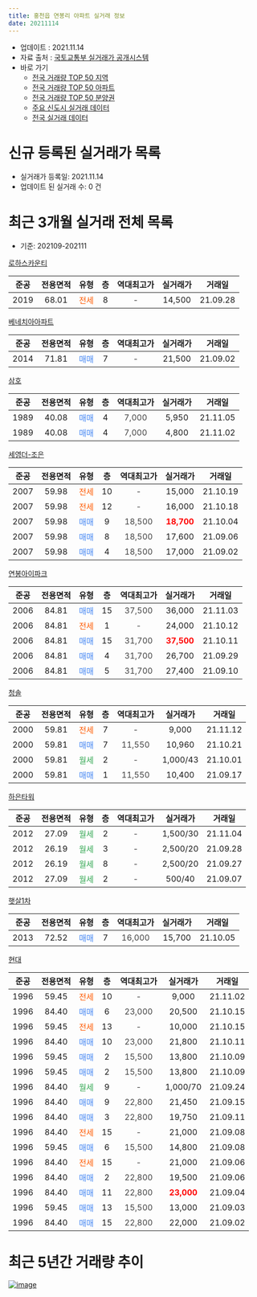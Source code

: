 ```yaml
---
title: 홍천읍 연봉리 아파트 실거래 정보
date: 20211114
---
```


* 업데이트 : 2021.11.14
* 자료 출처 : [국토교통부 실거래가 공개시스템](http://rt.molit.go.kr)
* 바로 가기
    * [전국 거래량 TOP 50 지역](https://apt-info.github.io/apt-trade-info/tr)
    * [전국 거래량 TOP 50 아파트](https://apt-info.github.io/apt-trade-info/ta)
    * [전국 거래량 TOP 50 분양권](https://apt-info.github.io/apt-trade-info/tb)
    * [주요 신도시 실거래 데이터](https://apt-info.github.io/apt-trade-info/newtown)
    * [전국 실거래 데이터](https://apt-info.github.io/apt-trade-info/all)



<script async src="https://pagead2.googlesyndication.com/pagead/js/adsbygoogle.js"></script>
<!-- 기본광고 -->
<ins class="adsbygoogle"
     style="display:block"
     data-ad-client="ca-pub-1142216861245946"
     data-ad-slot="4805727019"
     data-ad-format="auto"
     data-full-width-responsive="true"></ins>
<script>
     (adsbygoogle = window.adsbygoogle || []).push({});
</script>


# 신규 등록된 실거래가 목록

* 실거래가 등록일: 2021.11.14
* 업데이트 된 실거래 수: 0 건




<script async src="https://pagead2.googlesyndication.com/pagead/js/adsbygoogle.js"></script>
<!-- 기본광고 -->
<ins class="adsbygoogle"
     style="display:block"
     data-ad-client="ca-pub-1142216861245946"
     data-ad-slot="4805727019"
     data-ad-format="auto"
     data-full-width-responsive="true"></ins>
<script>
     (adsbygoogle = window.adsbygoogle || []).push({});
</script>


# 최근 3개월 실거래 전체 목록
* 기준: 202109-202111


[로하스카운티](https://search.naver.com/search.naver?query=%EB%A1%9C%ED%95%98%EC%8A%A4%EC%B9%B4%EC%9A%B4%ED%8B%B0)

|준공|전용면적|유형|층|역대최고가|실거래가|거래일|
|:---:|:---:|:---:|:---:|:---:|:---:|:---:|
|2019|68.01|<span style="color:#FF5A00">전세</span>|8|<span style="color:#444444">-</span>|14,500|21.09.28|

[베네치아아파트](https://search.naver.com/search.naver?query=%EB%B2%A0%EB%84%A4%EC%B9%98%EC%95%84%EC%95%84%ED%8C%8C%ED%8A%B8)

|준공|전용면적|유형|층|역대최고가|실거래가|거래일|
|:---:|:---:|:---:|:---:|:---:|:---:|:---:|
|2014|71.81|<span style="color:#4285F3">매매</span>|7|<span style="color:#444444">-</span>|21,500|21.09.02|

[삼호](https://search.naver.com/search.naver?query=%EC%82%BC%ED%98%B8)

|준공|전용면적|유형|층|역대최고가|실거래가|거래일|
|:---:|:---:|:---:|:---:|:---:|:---:|:---:|
|1989|40.08|<span style="color:#4285F3">매매</span>|4|<span style="color:#444444">7,000</span>|5,950|21.11.05|
|1989|40.08|<span style="color:#4285F3">매매</span>|4|<span style="color:#444444">7,000</span>|4,800|21.11.02|

[세영더-조은](https://search.naver.com/search.naver?query=%EC%84%B8%EC%98%81%EB%8D%94-%EC%A1%B0%EC%9D%80)

|준공|전용면적|유형|층|역대최고가|실거래가|거래일|
|:---:|:---:|:---:|:---:|:---:|:---:|:---:|
|2007|59.98|<span style="color:#FF5A00">전세</span>|10|<span style="color:#444444">-</span>|15,000|21.10.19|
|2007|59.98|<span style="color:#FF5A00">전세</span>|12|<span style="color:#444444">-</span>|16,000|21.10.18|
|2007|59.98|<span style="color:#4285F3">매매</span>|9|<span style="color:#444444">18,500</span>|<b><span style="color:#FF0000">18,700</span></b>|21.10.04|
|2007|59.98|<span style="color:#4285F3">매매</span>|8|<span style="color:#444444">18,500</span>|17,600|21.09.06|
|2007|59.98|<span style="color:#4285F3">매매</span>|4|<span style="color:#444444">18,500</span>|17,000|21.09.02|

[연봉아이파크](https://search.naver.com/search.naver?query=%EC%97%B0%EB%B4%89%EC%95%84%EC%9D%B4%ED%8C%8C%ED%81%AC)

|준공|전용면적|유형|층|역대최고가|실거래가|거래일|
|:---:|:---:|:---:|:---:|:---:|:---:|:---:|
|2006|84.81|<span style="color:#4285F3">매매</span>|15|<span style="color:#444444">37,500</span>|36,000|21.11.03|
|2006|84.81|<span style="color:#FF5A00">전세</span>|1|<span style="color:#444444">-</span>|24,000|21.10.12|
|2006|84.81|<span style="color:#4285F3">매매</span>|15|<span style="color:#444444">31,700</span>|<b><span style="color:#FF0000">37,500</span></b>|21.10.11|
|2006|84.81|<span style="color:#4285F3">매매</span>|4|<span style="color:#444444">31,700</span>|26,700|21.09.29|
|2006|84.81|<span style="color:#4285F3">매매</span>|5|<span style="color:#444444">31,700</span>|27,400|21.09.10|

[청솔](https://search.naver.com/search.naver?query=%EC%B2%AD%EC%86%94)

|준공|전용면적|유형|층|역대최고가|실거래가|거래일|
|:---:|:---:|:---:|:---:|:---:|:---:|:---:|
|2000|59.81|<span style="color:#FF5A00">전세</span>|7|<span style="color:#444444">-</span>|9,000|21.11.12|
|2000|59.81|<span style="color:#4285F3">매매</span>|7|<span style="color:#444444">11,550</span>|10,960|21.10.21|
|2000|59.81|<span style="color:#34A853">월세</span>|2|<span style="color:#444444">-</span>|1,000/43|21.10.01|
|2000|59.81|<span style="color:#4285F3">매매</span>|1|<span style="color:#444444">11,550</span>|10,400|21.09.17|

[하은타워](https://search.naver.com/search.naver?query=%ED%95%98%EC%9D%80%ED%83%80%EC%9B%8C)

|준공|전용면적|유형|층|역대최고가|실거래가|거래일|
|:---:|:---:|:---:|:---:|:---:|:---:|:---:|
|2012|27.09|<span style="color:#34A853">월세</span>|2|<span style="color:#444444">-</span>|1,500/30|21.11.04|
|2012|26.19|<span style="color:#34A853">월세</span>|3|<span style="color:#444444">-</span>|2,500/20|21.09.28|
|2012|26.19|<span style="color:#34A853">월세</span>|8|<span style="color:#444444">-</span>|2,500/20|21.09.27|
|2012|27.09|<span style="color:#34A853">월세</span>|2|<span style="color:#444444">-</span>|500/40|21.09.07|

[햇살1차](https://search.naver.com/search.naver?query=%ED%96%87%EC%82%B41%EC%B0%A8)

|준공|전용면적|유형|층|역대최고가|실거래가|거래일|
|:---:|:---:|:---:|:---:|:---:|:---:|:---:|
|2013|72.52|<span style="color:#4285F3">매매</span>|7|<span style="color:#444444">16,000</span>|15,700|21.10.05|

[현대](https://search.naver.com/search.naver?query=%ED%98%84%EB%8C%80)

|준공|전용면적|유형|층|역대최고가|실거래가|거래일|
|:---:|:---:|:---:|:---:|:---:|:---:|:---:|
|1996|59.45|<span style="color:#FF5A00">전세</span>|10|<span style="color:#444444">-</span>|9,000|21.11.02|
|1996|84.40|<span style="color:#4285F3">매매</span>|6|<span style="color:#444444">23,000</span>|20,500|21.10.15|
|1996|59.45|<span style="color:#FF5A00">전세</span>|13|<span style="color:#444444">-</span>|10,000|21.10.15|
|1996|84.40|<span style="color:#4285F3">매매</span>|10|<span style="color:#444444">23,000</span>|21,800|21.10.11|
|1996|59.45|<span style="color:#4285F3">매매</span>|2|<span style="color:#444444">15,500</span>|13,800|21.10.09|
|1996|59.45|<span style="color:#4285F3">매매</span>|2|<span style="color:#444444">15,500</span>|13,800|21.10.09|
|1996|84.40|<span style="color:#34A853">월세</span>|9|<span style="color:#444444">-</span>|1,000/70|21.09.24|
|1996|84.40|<span style="color:#4285F3">매매</span>|9|<span style="color:#444444">22,800</span>|21,450|21.09.15|
|1996|84.40|<span style="color:#4285F3">매매</span>|3|<span style="color:#444444">22,800</span>|19,750|21.09.11|
|1996|84.40|<span style="color:#FF5A00">전세</span>|15|<span style="color:#444444">-</span>|21,000|21.09.08|
|1996|59.45|<span style="color:#4285F3">매매</span>|6|<span style="color:#444444">15,500</span>|14,800|21.09.08|
|1996|84.40|<span style="color:#FF5A00">전세</span>|15|<span style="color:#444444">-</span>|21,000|21.09.06|
|1996|84.40|<span style="color:#4285F3">매매</span>|2|<span style="color:#444444">22,800</span>|19,500|21.09.06|
|1996|84.40|<span style="color:#4285F3">매매</span>|11|<span style="color:#444444">22,800</span>|<b><span style="color:#FF0000">23,000</span></b>|21.09.04|
|1996|59.45|<span style="color:#4285F3">매매</span>|13|<span style="color:#444444">15,500</span>|13,000|21.09.03|
|1996|84.40|<span style="color:#4285F3">매매</span>|15|<span style="color:#444444">22,800</span>|22,000|21.09.02|



<script async src="https://pagead2.googlesyndication.com/pagead/js/adsbygoogle.js"></script>
<!-- 기본광고 -->
<ins class="adsbygoogle"
     style="display:block"
     data-ad-client="ca-pub-1142216861245946"
     data-ad-slot="4805727019"
     data-ad-format="auto"
     data-full-width-responsive="true"></ins>
<script>
     (adsbygoogle = window.adsbygoogle || []).push({});
</script>


# 최근 5년간 거래량 추이


<div style="width:100%;">
    <canvas id="deal_progress" height="200"></canvas>
</div>

<script>
new Chart(document.getElementById("deal_progress"), {
    type: 'line',
    data: {
        labels: ['16.01','16.02','16.03','16.04','16.05','16.06','16.07','16.08','16.09','16.10','16.11','16.12','17.01','17.02','17.03','17.04','17.05','17.06','17.07','17.08','17.09','17.10','17.11','17.12','18.01','18.02','18.03','18.04','18.05','18.06','18.07','18.08','18.09','18.10','18.11','18.12','19.01','19.02','19.03','19.04','19.05','19.06','19.07','19.08','19.09','19.10','19.11','19.12','20.01','20.02','20.03','20.04','20.05','20.06','20.07','20.08','20.09','20.10','20.11','20.12','21.01','21.02','21.03','21.04','21.05','21.06','21.07','21.08','21.09','21.10','21.11'],
        datasets: [{
            label: '매매/분양권',
            data: [10,15,11,11,9,9,11,12,10,21,12,15,12,12,25,16,13,14,7,16,10,13,8,5,8,9,12,12,9,12,6,10,8,16,9,6,9,11,10,9,9,8,9,11,10,17,13,13,7,14,13,11,9,10,7,13,10,10,8,15,15,11,22,18,22,9,13,12,13,8,3],
            borderColor: "rgba(66, 133, 243, 1)",
            backgroundColor: "rgba(66, 133, 243, 0.05)",
            borderWidth: 1,
            pointRadius: 0,
            fill: false,
            lineTension: 0
        },{
            label: '전/월세',
            data: [5,8,13,14,6,7,10,7,11,13,8,8,12,14,5,12,5,9,12,9,5,6,5,7,16,12,5,7,11,9,9,8,10,9,7,9,14,14,9,6,11,5,7,5,8,13,14,9,12,18,10,7,7,15,5,4,8,9,1,1,9,5,5,8,7,8,4,6,7,5,3],
            borderColor: "rgba(255, 90, 0, 1)",
            backgroundColor: "rgba(255, 90, 0, 0.05)",
            borderWidth: 1,
            pointRadius: 0,
            fill: false,
            lineTension: 0
        },{
            label: '합계',
            data: [15,23,24,25,15,16,21,19,21,34,20,23,24,26,30,28,18,23,19,25,15,19,13,12,24,21,17,19,20,21,15,18,18,25,16,15,23,25,19,15,20,13,16,16,18,30,27,22,19,32,23,18,16,25,12,17,18,19,9,16,24,16,27,26,29,17,17,18,20,13,6],
            borderColor: "rgba(0, 0, 0, 1)",
            backgroundColor: "rgba(0, 0, 0, 0.03)",
            borderWidth: 0.1,
            pointRadius: 0,
            fill: true,
            lineTension: 0
        }
        ]
    },
    options: {
        responsive: true,
        title: {
            display: false
        },
        tooltips: {
            mode: 'index',
            intersect: false
        },
        hover: {
            mode: 'nearest',
            intersect: true
        },
        scales: {
            xAxes: [{
                display: true,
                scaleLabel: {
                    display: true,
                    labelString: '년/월'
                }
            }],
            yAxes: [{
                display: true,
                ticks: {
                    suggestedMin: 0,
                },
                scaleLabel: {
                    display: true,
                    labelString: '실거래 수'
                }
            }]
        }
    }
});

</script>


[![image](https://apt-info.github.io/images/2020-01-03-apt-trade-info/1024x500.png)](https://play.google.com/store/apps/details?id=com.aptinfo.apttradeinfo)

